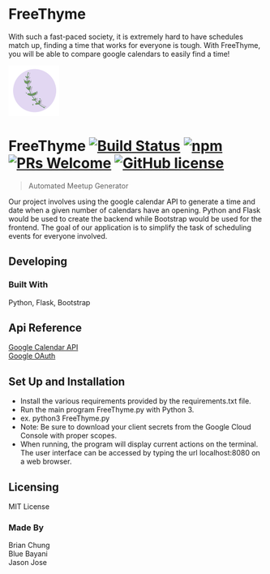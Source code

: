 # FreeThyme
With such a fast-paced society, it is extremely hard to have schedules match up, finding a time that works for everyone is tough. With FreeThyme, you will be able to compare google calendars to easily find a time!

![FreeThyme](https://github.com/csuf-cpsc-254-05sp19/FreeThyme/blob/master/static/images/thyme-logo-rz.png)

# FreeThyme [![Build Status](https://img.shields.io/travis/npm/npm/latest.svg?style=flat-square)](https://travis-ci.org/npm/npm) [![npm](https://img.shields.io/npm/v/npm.svg?style=flat-square)](https://www.npmjs.com/package/npm) [![PRs Welcome](https://img.shields.io/badge/PRs-welcome-brightgreen.svg?style=flat-square)](http://makeapullrequest.com) [![GitHub license](https://img.shields.io/badge/license-MIT-blue.svg?style=flat-square)](https://github.com/csuf-cpsc-254-05sp19/FreeThyme/blob/master/LICENSE)
> Automated Meetup Generator

Our project involves using the google calendar API to generate a time and date when a given number of calendars have an opening. Python and Flask would be used to create the backend while Bootstrap would be used for the frontend. The goal of our application is to simplify the task of scheduling events for everyone involved.

## Developing

### Built With
Python, Flask, Bootstrap

## Api Reference

[Google Calendar API](https://developers.google.com/calendar/downloads)  
[Google OAuth](https://developers.google.com/identity/protocols/OAuth2)

## Set Up and Installation
  * Install the various requirements provided by the requirements.txt file.  
  * Run the main program FreeThyme.py with Python 3.  
  * ex. python3 FreeThyme.py  
  * Note: Be sure to download your client secrets from the Google Cloud Console with proper scopes.  
  * When running, the program will display current actions on the terminal. The user interface can be accessed by typing the url localhost:8080 on a web browser.  

## Licensing

MIT License

### Made By

Brian Chung  
Blue Bayani  
Jason Jose
